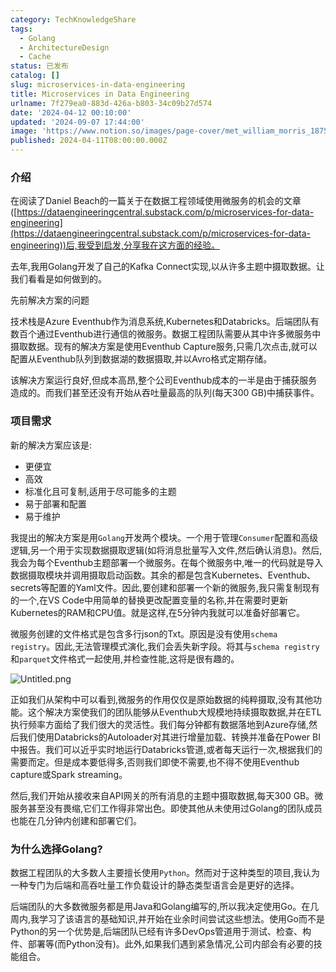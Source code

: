 ```yaml
---
category: TechKnowledgeShare
tags:
  - Golang
  - ArchitectureDesign
  - Cache
status: 已发布
catalog: []
slug: microservices-in-data-engineering
title: Microservices in Data Engineering
urlname: 7f279ea0-883d-426a-b803-34c09b27d574
date: '2024-04-12 00:10:00'
updated: '2024-09-07 17:44:00'
image: 'https://www.notion.so/images/page-cover/met_william_morris_1875.jpg'
published: 2024-04-11T08:00:00.000Z
---
```


### 介绍


在阅读了Daniel Beach的一篇关于在数据工程领域使用微服务的机会的文章([https://dataengineeringcentral.substack.com/p/microservices-for-data-engineering](https://dataengineeringcentral.substack.com/p/microservices-for-data-engineering))后,我受到启发,分享我在这方面的经验。


去年,我用Golang开发了自己的Kafka Connect实现,以从许多主题中摄取数据。让我们看看是如何做到的。


先前解决方案的问题


技术栈是Azure Eventhub作为消息系统,Kubernetes和Databricks。后端团队有数百个通过Eventhub进行通信的微服务。数据工程团队需要从其中许多微服务中摄取数据。现有的解决方案是使用Eventhub Capture服务,只需几次点击,就可以配置从Eventhub队列到数据湖的数据摄取,并以Avro格式定期存储。


该解决方案运行良好,但成本高昂,整个公司Eventhub成本的一半是由于捕获服务造成的。而我们甚至还没有开始从吞吐量最高的队列(每天300 GB)中捕获事件。


### 项目需求


新的解决方案应该是:

- 更便宜
- 高效
- 标准化且可复制,适用于尽可能多的主题
- 易于部署和配置
- 易于维护

我提出的解决方案是用`Golang`开发两个模块。一个用于管理`Consumer`配置和高级逻辑,另一个用于实现数据摄取逻辑(如将消息批量写入文件,然后确认消息)。然后,我会为每个Eventhub主题部署一个微服务。在每个微服务中,唯一的代码就是导入数据摄取模块并调用摄取启动函数。其余的都是包含Kubernetes、Eventhub、secrets等配置的Yaml文件。因此,要创建和部署一个新的微服务,我只需复制现有的一个,在VS Code中用简单的替换更改配置变量的名称,并在需要时更新Kubernetes的RAM和CPU值。就是这样,在5分钟内我就可以准备好部署它。


微服务创建的文件格式是包含多行json的Txt。原因是没有使用`schema registry`。因此,无法管理模式演化,我们会丢失新字段。将其与`schema registry`和`parquet`文件格式一起使用,并检查性能,这将是很有趣的。


![Untitled.png](https://prod-files-secure.s3.us-west-2.amazonaws.com/5d24fe63-e567-4804-86f9-9fdc62e13082/4e0f8d5d-b295-4408-9363-660688d511a9/Untitled.png?X-Amz-Algorithm=AWS4-HMAC-SHA256&X-Amz-Content-Sha256=UNSIGNED-PAYLOAD&X-Amz-Credential=ASIAZI2LB466Y2SELYY2%2F20250324%2Fus-west-2%2Fs3%2Faws4_request&X-Amz-Date=20250324T053853Z&X-Amz-Expires=3600&X-Amz-Security-Token=IQoJb3JpZ2luX2VjEI7%2F%2F%2F%2F%2F%2F%2F%2F%2F%2FwEaCXVzLXdlc3QtMiJHMEUCIQDYaYs9zBXSEEGrPlrS8PxMFlOvYY14ncLqxqP7dpqo%2FQIgHyDa3JsNpa2i%2BiO%2FYd3P4MnbY2v1sEW70uu9ge4Wt4gqiAQI5v%2F%2F%2F%2F%2F%2F%2F%2F%2F%2FARAAGgw2Mzc0MjMxODM4MDUiDB9FLRcYREydYb6S4yrcAxRyWD3egFSUTkX9tT%2Fp1fZYPg%2FLMJR067iyrTDkdxYNbNEuNNSSicr%2Bz7HC20HK1leBDQ3rPWp07JWN98pAHzBVowIL%2FDjXfyWlXpvg7Y306vhfYRPrnH%2Fu%2By2A71etFXkPiq4otQ9qv5Nz%2B3hkZpwihaALc2SiDJB7RB4iwAd9kz2I8zF8vf0KWghT7B9knl9EnCK9Vtfl%2FVjO%2Flta4%2F60pl5gs%2FdYgIuEhszke0EidX3GO6Yu7SMKbEVd2xKuShUXrOFUniwmhfyg2bN7cx%2BpIyNqpUBgYuwrdI5Jz0Dl3UkDLL6%2FYc2mZPg0D4tcfO5yFAgVFXPs6vKk0f3YxqftQJ41EG%2BsrSt59mqNkwt2zf1oDoP2X8fG6k0XJAW4pEorOhFAMBSe0Vo1W6grBMfh7MnVKxMJm4pxCdupgs0%2B4nYlFtDk1J6swX91AE0cvCcIYSFrb9mqcNDGYoO1yJAFvj3A3Iagn4u1eJVsHS9DGmYNMHxj2yS%2BfHJB6oC4o3qVcQo47rW5tPRqLNNXBgmw0ZdCLDhxhAfjg5VJRG6XNbnaTmuvnHdVtjof%2F2RNVbZoSVuGJMXh5kAbb1wvIkc6vRANsKCCk%2FfzX9%2BCYf3a%2FiH91WtiSnfZis2yMOfXg78GOqUBZfEshpQL4Zfl3xWpolHq6np0AZsVVKfw9goF84sRvuxwk5vwfCL6S8N9B83Y8LzmGLMyW2re%2FI6oZHRKlGZlrsftFsCJVQ3wkB293sS3edMgUPQUVwbEnJyJA0YKUZ5NGXL0ZzqJn4LTcuQ64DCTC24kxJfwfs5qqd8r49ktTwqRhGvdfOSiDqVZ1N3VPuAud0VHQtjQI0w5KKikaDfFiY7pf96g&X-Amz-Signature=a2dded18e6a5072b923e0b45dee6ec0fd44a4c6debece7c8765c4fbc81056fbc&X-Amz-SignedHeaders=host&x-id=GetObject)


正如我们从架构中可以看到,微服务的作用仅仅是原始数据的纯粹摄取,没有其他功能。这个解决方案使我们的团队能够从Eventhub大规模地持续摄取数据,并在ETL执行频率方面给了我们很大的灵活性。我们每分钟都有数据落地到Azure存储,然后我们使用Databricks的Autoloader对其进行增量加载、转换并准备在Power BI中报告。我们可以近乎实时地运行Databricks管道,或者每天运行一次,根据我们的需要而定。但是成本要低得多,否则我们即使不需要,也不得不使用Eventhub capture或Spark streaming。


然后,我们开始从接收来自API网关的所有消息的主题中摄取数据,每天300 GB。微服务甚至没有畏缩,它们工作得非常出色。即使其他从未使用过Golang的团队成员也能在几分钟内创建和部署它们。


### 为什么选择Golang?


数据工程团队的大多数人主要擅长使用`Python`。然而对于这种类型的项目,我认为一种专门为后端和高吞吐量工作负载设计的静态类型语言会是更好的选择。


后端团队的大多数微服务都是用Java和Golang编写的,所以我决定使用Go。在几周内,我学习了该语言的基础知识,并开始在业余时间尝试这些想法。使用Go而不是Python的另一个优势是,后端团队已经有许多DevOps管道用于测试、检查、构件、部署等(而Python没有)。此外,如果我们遇到紧急情况,公司内部会有必要的技能组合。


